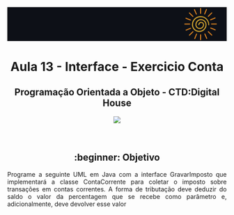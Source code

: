 <div align="center"><img src="https://github.com/lipollis/Imagens-Git/blob/main/banner_assinatura.svg" /></div>

<h1 align="center"> Aula 13 - Interface - Exercicio Conta </h1>
<h2 align="center"> Programação Orientada a Objeto - CTD:Digital House </h2>

<div align="center">
  <img src="https://cdn.jsdelivr.net/gh/devicons/devicon/icons/java/java-original-wordmark.svg" width="70px"/>
  <br>
  <br>
  

<br>
<h2>:beginner: Objetivo</h2>

<p align="justify">Programe a seguinte UML em Java com a interface GravarImposto que implementará a
classe ContaCorrente para coletar o imposto sobre transações em contas correntes. A
forma de tributação deve deduzir do saldo o valor da percentagem que se recebe como
parâmetro e, adicionalmente, deve devolver esse valor</p>


